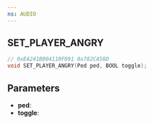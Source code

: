 ```yaml
---
ns: AUDIO
---
```

## SET_PLAYER_ANGRY

```c
// 0xEA241BB04110F091 0x782CA58D
void SET_PLAYER_ANGRY(Ped ped, BOOL toggle);
```


## Parameters
* **ped**:
* **toggle**:

